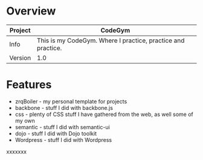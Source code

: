 # Overview

 Project | CodeGym  
--- | ---
Info | This is my CodeGym. Where I practice, practice and practice.
Version | 1.0

# Features
* zrqBoiler - my personal template for projects
* backbone - stuff I did with backbone.js
* css - plenty of CSS stuff I have gathered from the web, as well some of my own
* semantic - stuff I did with semantic-ui
* dojo - stuff I did with Dojo toolkit
* Wordpress - stuff I did with Wordpress

xxxxxxx